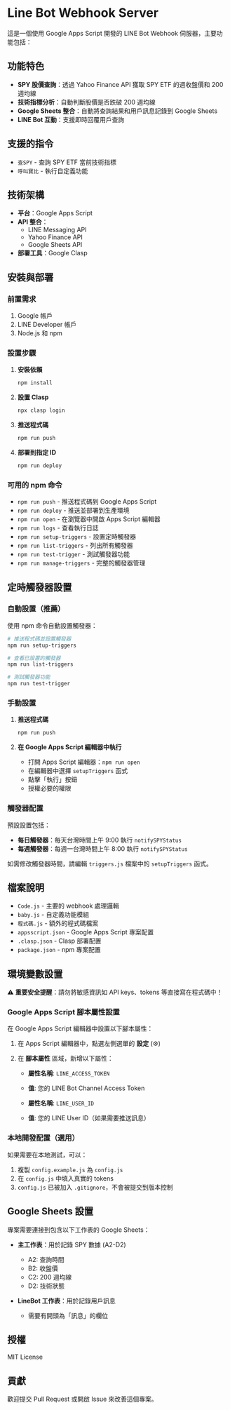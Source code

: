 # Line Bot Webhook Server

這是一個使用 Google Apps Script 開發的 LINE Bot Webhook 伺服器，主要功能包括：

## 功能特色

- **SPY 股價查詢**：透過 Yahoo Finance API 獲取 SPY ETF 的週收盤價和 200 週均線
- **技術指標分析**：自動判斷股價是否跌破 200 週均線
- **Google Sheets 整合**：自動將查詢結果和用戶訊息記錄到 Google Sheets
- **LINE Bot 互動**：支援即時回覆用戶查詢

## 支援的指令

- `查SPY` - 查詢 SPY ETF 當前技術指標
- `呼叫寶比` - 執行自定義功能

## 技術架構

- **平台**：Google Apps Script
- **API 整合**：
  - LINE Messaging API
  - Yahoo Finance API
  - Google Sheets API
- **部署工具**：Google Clasp

## 安裝與部署

### 前置需求

1. Google 帳戶
2. LINE Developer 帳戶
3. Node.js 和 npm

### 設置步驟

1. **安裝依賴**

   ```bash
   npm install
   ```

2. **設置 Clasp**

   ```bash
   npx clasp login
   ```

3. **推送程式碼**

   ```bash
   npm run push
   ```

4. **部署到指定 ID**
   ```bash
   npm run deploy
   ```

### 可用的 npm 命令

- `npm run push` - 推送程式碼到 Google Apps Script
- `npm run deploy` - 推送並部署到生產環境
- `npm run open` - 在瀏覽器中開啟 Apps Script 編輯器
- `npm run logs` - 查看執行日誌
- `npm run setup-triggers` - 設置定時觸發器
- `npm run list-triggers` - 列出所有觸發器
- `npm run test-trigger` - 測試觸發器功能
- `npm run manage-triggers` - 完整的觸發器管理

## 定時觸發器設置

### 自動設置（推薦）

使用 npm 命令自動設置觸發器：

```bash
# 推送程式碼並設置觸發器
npm run setup-triggers

# 查看已設置的觸發器
npm run list-triggers

# 測試觸發器功能
npm run test-trigger
```

### 手動設置

1. **推送程式碼**
   ```bash
   npm run push
   ```

2. **在 Google Apps Script 編輯器中執行**
   - 打開 Apps Script 編輯器：`npm run open`
   - 在編輯器中選擇 `setupTriggers` 函式
   - 點擊「執行」按鈕
   - 授權必要的權限

### 觸發器配置

預設設置包括：
- **每日觸發器**：每天台灣時間上午 9:00 執行 `notifySPYStatus`
- **每週觸發器**：每週一台灣時間上午 8:00 執行 `notifySPYStatus`

如需修改觸發器時間，請編輯 `triggers.js` 檔案中的 `setupTriggers` 函式。

## 檔案說明

- `Code.js` - 主要的 webhook 處理邏輯
- `baby.js` - 自定義功能模組
- `程式碼.js` - 額外的程式碼檔案
- `appsscript.json` - Google Apps Script 專案配置
- `.clasp.json` - Clasp 部署配置
- `package.json` - npm 專案配置

## 環境變數設置

⚠️ **重要安全提醒**：請勿將敏感資訊如 API keys、tokens 等直接寫在程式碼中！

### Google Apps Script 腳本屬性設置

在 Google Apps Script 編輯器中設置以下腳本屬性：

1. 在 Apps Script 編輯器中，點選左側選單的 **設定** (⚙️)
2. 在 **腳本屬性** 區域，新增以下屬性：

   - **屬性名稱**: `LINE_ACCESS_TOKEN`
   - **值**: 您的 LINE Bot Channel Access Token

   - **屬性名稱**: `LINE_USER_ID`
   - **值**: 您的 LINE User ID（如果需要推送訊息）

### 本地開發配置（選用）

如果需要在本地測試，可以：

1. 複製 `config.example.js` 為 `config.js`
2. 在 `config.js` 中填入真實的 tokens
3. `config.js` 已被加入 `.gitignore`，不會被提交到版本控制

## Google Sheets 設置

專案需要連接到包含以下工作表的 Google Sheets：

- **主工作表**：用於記錄 SPY 數據 (A2-D2)

  - A2: 查詢時間
  - B2: 收盤價
  - C2: 200 週均線
  - D2: 技術狀態

- **LineBot 工作表**：用於記錄用戶訊息
  - 需要有開頭為「訊息」的欄位

## 授權

MIT License

## 貢獻

歡迎提交 Pull Request 或開啟 Issue 來改善這個專案。
